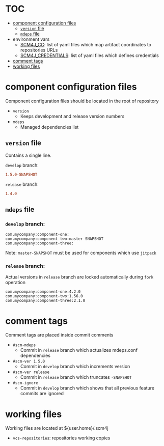 # TOC

- [component configuration files](#component-configuration-files)
  - [`version` file](#version-file)
  - [`mdeps` file](#mdeps-file)
- environment vars
  - [SCM4J_CC](data-structure-SCM4J_CC.md): list of yaml files which map artifact coordinates to repositories URLs
  - [SCM4J_CREDENTIALS](data-structure-SCM4J_CREDENTIALS.md): list of yaml files which defines credentials
- [comment tags](#comment-tags)
- [working files](#working-files)

# component configuration files

Component configuration files should be  located in the root of repository

- `version`
  - Keeps development and release version numbers
- `mdeps`
  - Managed dependencies list
  
## `version` file

Contains a single line.

`develop` branch:
```ini
1.5.0-SNAPSHOT
```
`release`  branch:
```ini
1.4.0
```  

## `mdeps` file

### `develop` branch:

```
com.mycompany:component-one:
com.mycompany:component-two:master-SNAPSHOT
com.mycompany:component-three:
```

Note: `master-SNAPSHOT` must be used for components which use `jitpack`

### `release` branch:

Actual versions in `release` branch are locked automatically during `fork` operation

```
com.mycompany:component-one:4.2.0
com.mycompany:component-two:1.56.0
com.mycompany:component-three:2.1.0
```

# comment tags

Comment tags are placed inside commit comments

- `#scm-mdeps`
  - Commit in `release` branch which actualizes mdeps.conf dependencies
- `#scm-ver 1.5.0`
  - Commit in `develop` branch which increments version
- `#scm-ver release`
  - Commit in `release` branch which truncates `-SNAPSHOT`
- `#scm-ignore`
  - Commit in `develop` branch which shows that all previous feature commits are ignored
  
# working files

Working files are located at ${user.home}/.scm4j

- `vcs-repositories`: repositories working copies
